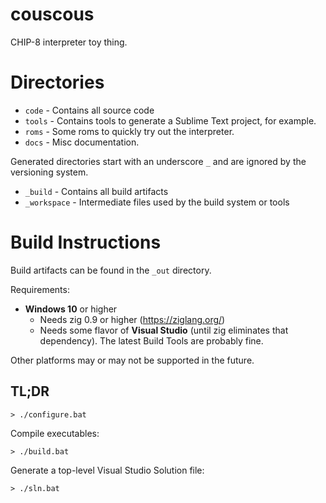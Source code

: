 # couscous

CHIP-8 interpreter toy thing.

# Directories

* `code` - Contains all source code
* `tools` - Contains tools to generate a Sublime Text project, for example.
* `roms` - Some roms to quickly try out the interpreter.
* `docs` - Misc documentation.

Generated directories start with an underscore `_` and are ignored by the versioning system.
* `_build` - Contains all build artifacts
* `_workspace` - Intermediate files used by the build system or tools

# Build Instructions

Build artifacts can be found in the `_out` directory.

Requirements:
* **Windows 10** or higher
  * Needs zig 0.9 or higher (https://ziglang.org/)
  * Needs some flavor of **Visual Studio** (until zig eliminates that dependency). The latest Build Tools are probably fine.

Other platforms may or may not be supported in the future.

## TL;DR
~~~
> ./configure.bat
~~~

Compile executables:
~~~
> ./build.bat
~~~

Generate a top-level Visual Studio Solution file:
~~~
> ./sln.bat
~~~
